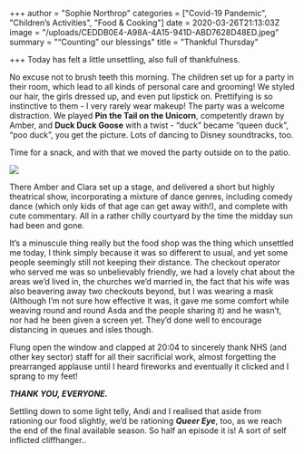 +++
author = "Sophie Northrop"
categories = ["Covid-19 Pandemic", "Children’s Activities", "Food & Cooking"]
date = 2020-03-26T21:13:03Z
image = "/uploads/CEDDB0E4-A98A-4A15-941D-ABD7628D48ED.jpeg"
summary = "“Counting” our blessings"
title = "Thankful Thursday"

+++
Today has felt a little unsettling, also full of thankfulness.

No excuse not to brush teeth this morning. The children set up for a party in their room, which lead to all kinds of personal care and grooming! We styled our hair, the girls dressed up, and even put lipstick on. Prettifying is so instinctive to them - I very rarely wear makeup! The party was a welcome distraction. We played **Pin the Tail on the Unicorn**, competently drawn by Amber, and **Duck Duck Goose** with a twist - “duck” became “queen duck”, “poo duck”, you get the picture. Lots of dancing to Disney soundtracks, too.

Time for a snack, and with that we moved the party outside on to the patio.

![](/uploads/95F762FF-98E5-49D1-BE60-ECA21038B44D.jpeg)

There Amber and Clara set up a stage, and delivered a short but highly theatrical show, incorporating a mixture of dance genres, including comedy dance (which only kids of that age can get away with!), and complete with cute commentary. All in a rather chilly courtyard by the time the midday sun had been and gone.

It’s a minuscule thing really but the food shop was the thing which unsettled me today, I think simply because it was so different to usual, and yet some people seemingly still not keeping their distance. The checkout operator who served me was so unbelievably friendly, we had a lovely chat about the areas we’d lived in, the churches we’d married in, the fact that his wife was also beavering away two checkouts beyond, but I was wearing a mask (Although I’m not sure how effective it was, it gave me some comfort while weaving round and round Asda and the people sharing it) and he wasn’t, nor had he been given a screen yet. They’d done well to encourage distancing in queues and isles though.

Flung open the window and clapped at 20:04 to sincerely thank NHS (and other key sector) staff for all their sacrificial work, almost forgetting the prearranged applause until I heard fireworks and eventually it clicked and I sprang to my feet!

**_THANK YOU, EVERYONE._**

Settling down to some light telly, Andi and I realised that aside from rationing our food slightly, we’d be rationing **_Queer Eye_**, too, as we reach the end of the final available season. So half an episode it is! A sort of self inflicted cliffhanger..